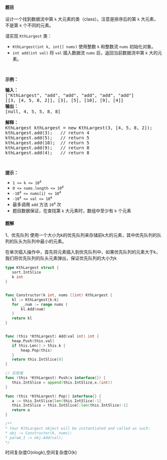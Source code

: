 #### 题目
<p>设计一个找到数据流中第 <code>k</code> 大元素的类（class）。注意是排序后的第 <code>k</code> 大元素，不是第 <code>k</code> 个不同的元素。</p>

<p>请实现 <code>KthLargest</code> 类：</p>

<ul>
	<li><code>KthLargest(int k, int[] nums)</code> 使用整数 <code>k</code> 和整数流 <code>nums</code> 初始化对象。</li>
	<li><code>int add(int val)</code> 将 <code>val</code> 插入数据流 <code>nums</code> 后，返回当前数据流中第 <code>k</code> 大的元素。</li>
</ul>

<p> </p>

<p><strong>示例：</strong></p>

<pre>
<strong>输入：</strong>
["KthLargest", "add", "add", "add", "add", "add"]
[[3, [4, 5, 8, 2]], [3], [5], [10], [9], [4]]
<strong>输出：</strong>
[null, 4, 5, 5, 8, 8]

<strong>解释：</strong>
KthLargest kthLargest = new KthLargest(3, [4, 5, 8, 2]);
kthLargest.add(3);   // return 4
kthLargest.add(5);   // return 5
kthLargest.add(10);  // return 5
kthLargest.add(9);   // return 8
kthLargest.add(4);   // return 8
</pre>

<p> </p>
<strong>提示：</strong>

<ul>
	<li><code>1 <= k <= 10<sup>4</sup></code></li>
	<li><code>0 <= nums.length <= 10<sup>4</sup></code></li>
	<li><code>-10<sup>4</sup> <= nums[i] <= 10<sup>4</sup></code></li>
	<li><code>-10<sup>4</sup> <= val <= 10<sup>4</sup></code></li>
	<li>最多调用 <code>add</code> 方法 <code>10<sup>4</sup></code> 次</li>
	<li>题目数据保证，在查找第 <code>k</code> 大元素时，数组中至少有 <code>k</code> 个元素</li>
</ul>


 #### 题解
 1、优先队列
 使用一个大小为k的优先队列来存储前k大的元素，其中优先队列的队列的队头为队列中最小的元素。
 
 在单次插入操作中，首先将元素插入到优先队列中，如果优先队列的元素大于k，我们将优先队列的队头元素弹出，保证优先队列的大小为k
 
 ```go
type KthLargest struct {
    sort.IntSlice
    k int
}


func Constructor(k int, nums []int) KthLargest {
    kl := KthLargest{k:k}
    for _,num := range nums {
        kl.Add(num)
    }
    return kl
}


func (this *KthLargest) Add(val int) int {
    heap.Push(this,val)
    if this.Len() > this.k {
        heap.Pop(this)
    }
    return this.IntSlice[0]
}

// 实现堆
func (this *KthLargest) Push(x interface{}) {
    this.IntSlice = append(this.IntSlice,x.(int))
}

func (this *KthLargest) Pop() interface{} {
    a := this.IntSlice[len(this.IntSlice)-1]
    this.IntSlice = this.IntSlice[:len(this.IntSlice)-1]
    return a
}

/**
 * Your KthLargest object will be instantiated and called as such:
 * obj := Constructor(k, nums);
 * param_1 := obj.Add(val);
 */
```
 时间复杂度O(nlogk),空间复杂度O(k)